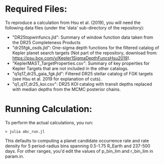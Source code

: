 # Required Files:
To reproduce a calculation from Hsu et al. (2019), you will need the following data files (under the 'data' sub-directory of the repository):
* "DR25topwinfuncs.jld": Summary of window function data taken from the DR25 Completeness Products
* "dr25fgk_osds.jld": One-sigma depth functions for the filtered catalog of Kepler planet search targets (Not part of the repository, download from: https://psu.box.com/v/Kepler1SigmaDepthFuncsHsu2019).
* "KeplerMAST_TargetProperties.csv": Summary of key properties for Kepler Targets that are not included in the other catalogs.
* "q1q17_dr25_gaia_fgk.jld": Filtered DR25 stellar catalog of FGK targets (see Hsu et al. 2019 for explanation of cuts).
* "q1_q17_dr25_koi.csv": DR25 KOI catalog with transit depths replaced with median depths from the MCMC posterior chains.

# Running Calculation:
To perform the actual calculations, you run:
```
> julia abc_run.jl
```

This defaults to computing a planet candidate occurrence rate and rate density for 5 period-radius bins spanning 0.5-1.75 R_Earth and 237-500 days.
For other ranges, you'd edit the values of p_bin_lim and r_bin_lim in param.in.